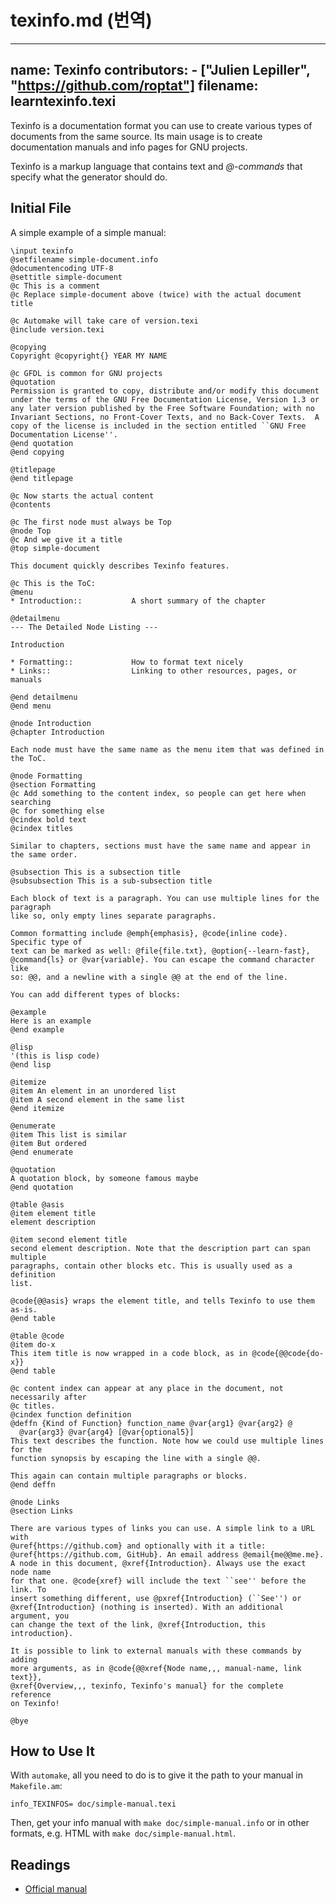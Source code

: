 # texinfo.md (번역)

---
name: Texinfo
contributors:
    - ["Julien Lepiller", "https://github.com/roptat"]
filename: learntexinfo.texi
---

Texinfo is a documentation format you can use to create various types of
documents from the same source.  Its main usage is to create documentation
manuals and info pages for GNU projects.

Texinfo is a markup language that contains text and *@-commands* that specify
what the generator should do.

## Initial File

A simple example of a simple manual:

```
\input texinfo
@setfilename simple-document.info
@documentencoding UTF-8
@settitle simple-document
@c This is a comment
@c Replace simple-document above (twice) with the actual document title

@c Automake will take care of version.texi
@include version.texi

@copying
Copyright @copyright{} YEAR MY NAME

@c GFDL is common for GNU projects
@quotation
Permission is granted to copy, distribute and/or modify this document
under the terms of the GNU Free Documentation License, Version 1.3 or
any later version published by the Free Software Foundation; with no
Invariant Sections, no Front-Cover Texts, and no Back-Cover Texts.  A
copy of the license is included in the section entitled ``GNU Free
Documentation License''.
@end quotation
@end copying

@titlepage
@end titlepage

@c Now starts the actual content
@contents

@c The first node must always be Top
@node Top
@c And we give it a title
@top simple-document

This document quickly describes Texinfo features.

@c This is the ToC:
@menu
* Introduction::           A short summary of the chapter

@detailmenu
--- The Detailed Node Listing ---

Introduction

* Formatting::             How to format text nicely
* Links::                  Linking to other resources, pages, or manuals

@end detailmenu
@end menu

@node Introduction
@chapter Introduction

Each node must have the same name as the menu item that was defined in the ToC.

@node Formatting
@section Formatting
@c Add something to the content index, so people can get here when searching
@c for something else
@cindex bold text
@cindex titles

Similar to chapters, sections must have the same name and appear in the same order.

@subsection This is a subsection title
@subsubsection This is a sub-subsection title

Each block of text is a paragraph. You can use multiple lines for the paragraph
like so, only empty lines separate paragraphs.

Common formatting include @emph{emphasis}, @code{inline code}. Specific type of
text can be marked as well: @file{file.txt}, @option{--learn-fast},
@command{ls} or @var{variable}. You can escape the command character like
so: @@, and a newline with a single @@ at the end of the line.

You can add different types of blocks:

@example
Here is an example
@end example

@lisp
'(this is lisp code)
@end lisp

@itemize
@item An element in an unordered list
@item A second element in the same list
@end itemize

@enumerate
@item This list is similar
@item But ordered
@end enumerate

@quotation
A quotation block, by someone famous maybe
@end quotation

@table @asis
@item element title
element description

@item second element title
second element description. Note that the description part can span multiple
paragraphs, contain other blocks etc. This is usually used as a definition
list.

@code{@@asis} wraps the element title, and tells Texinfo to use them as-is.
@end table

@table @code
@item do-x
This item title is now wrapped in a code block, as in @code{@@code{do-x}}
@end table

@c content index can appear at any place in the document, not necessarily after
@c titles.
@cindex function definition
@deffn {Kind of Function} function_name @var{arg1} @var{arg2} @
  @var{arg3} @var{arg4} [@var{optional5}]
This text describes the function. Note how we could use multiple lines for the
function synopsis by escaping the line with a single @@.

This again can contain multiple paragraphs or blocks.
@end deffn

@node Links
@section Links

There are various types of links you can use. A simple link to a URL with
@uref{https://github.com} and optionally with it a title:
@uref{https://github.com, GitHub}. An email address @email{me@@me.me}.
A node in this document, @xref{Introduction}. Always use the exact node name
for that one. @code{xref} will include the text ``see'' before the link. To
insert something different, use @pxref{Introduction} (``See'') or
@xref{Introduction} (nothing is inserted). With an additional argument, you
can change the text of the link, @xref{Introduction, this introduction}.

It is possible to link to external manuals with these commands by adding
more arguments, as in @code{@@xref{Node name,,, manual-name, link text}},
@xref{Overview,,, texinfo, Texinfo's manual} for the complete reference
on Texinfo!

@bye
```

## How to Use It

With `automake`, all you need to do is to give it the path to your manual
in `Makefile.am`:

```
info_TEXINFOS= doc/simple-manual.texi
```

Then, get your info manual with `make doc/simple-manual.info` or in other formats,
e.g. HTML with `make doc/simple-manual.html`.

## Readings

- [Official manual](https://www.gnu.org/software/texinfo/manual/texinfo/html_node/)
